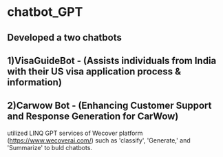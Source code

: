 # chatbot_GPT
## Developed a two chatbots 
## 1)VisaGuideBot - (Assists individuals from India with their US visa application process & information)
## 2)Carwow Bot - (Enhancing Customer Support and Response Generation for CarWow)

 utilized LINQ GPT services of Wecover platform (https://www.wecoverai.com/) such as 'classify', 'Generate,' and 'Summarize' to buld chatbots.

 
